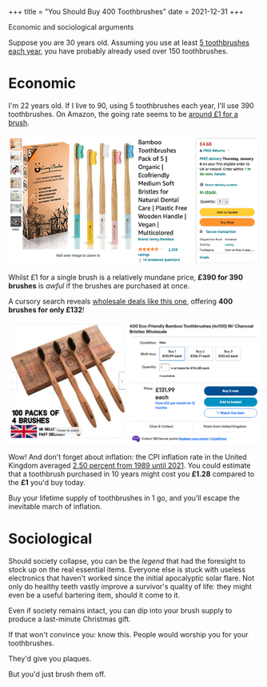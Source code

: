 +++
title = "You Should Buy 400 Toothbrushes"
date = 2021-12-31
+++

Economic and sociological arguments

<!-- more -->

Suppose you are 30 years old. Assuming you use at least [5 toothbrushes each year](https://www.statista.com/statistics/302827/toothbrush-usage-frequency-in-the-uk/), you have probably already used over 150 toothbrushes. 

# Economic

I'm 22 years old. If I live to 90, using 5 toothbrushes each year, I'll use 390 toothbrushes. On Amazon, the going rate seems to be [around £1 for a brush](https://www.amazon.co.uk/Bamboo-Toothbrushes-Ecofriendly-Bristles-Multicolored/dp/B082LVC5GL).

![£1 for a brush](amazon-toothbrush.png)

Whilst £1 for a single brush is a relatively mundane price, **£390 for 390 brushes** is *awful* if the brushes are purchased at once.

A cursory search reveals [wholesale deals like this one](https://www.ebay.co.uk/itm/255265071545), offering **400 brushes for only £132**!

![£1 for a brush](ebay-toothbrush.png)

Wow! And don't forget about inflation: the CPI inflation rate in the United Kingdom averaged [2.50 percent from 1989 until 2021](https://www.ons.gov.uk/economy/inflationandpriceindices/timeseries/l55o/mm23). You could estimate that a toothbrush purchased in 10 years might cost you **£1.28** compared to the **£1** you'd buy today. 

Buy your lifetime supply of toothbrushes in 1 go, and you'll escape the inevitable march of inflation.

# Sociological

Should society collapse, you can be the *legend* that had the foresight to stock up on the real essential items. Everyone else is stuck with useless electronics that haven't worked since the initial apocalyptic solar flare. Not only do healthy teeth vastly improve a survivor's quality of life: they might even be a useful bartering item, should it come to it.

Even if society remains intact, you can dip into your brush supply to produce a last-minute Christmas gift. 

If that won't convince you: know this.
People would worship you for your toothbrushes. 

They'd give you plaques.

But you'd just brush them off.
